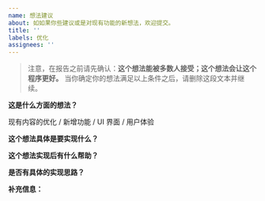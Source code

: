 ```yaml
---
name: 想法建议
about: 如如果你些建议或是对现有功能的新想法，欢迎提交。
title: ''
labels: 优化
assignees: ''
---
```


> 注意，在报告之前请先确认：**这个想法能被多数人接受；这个想法会让这个程序更好。**
> 当你确定你的想法满足以上条件之后，请删除这段文本并继续。

**这是什么方面的想法？**

现有内容的优化 / 新增功能 / UI 界面 / 用户体验

**这个想法具体是要实现什么？**


**这个想法实现后有什么帮助？**


**是否有具体的实现思路？**


**补充信息：**
